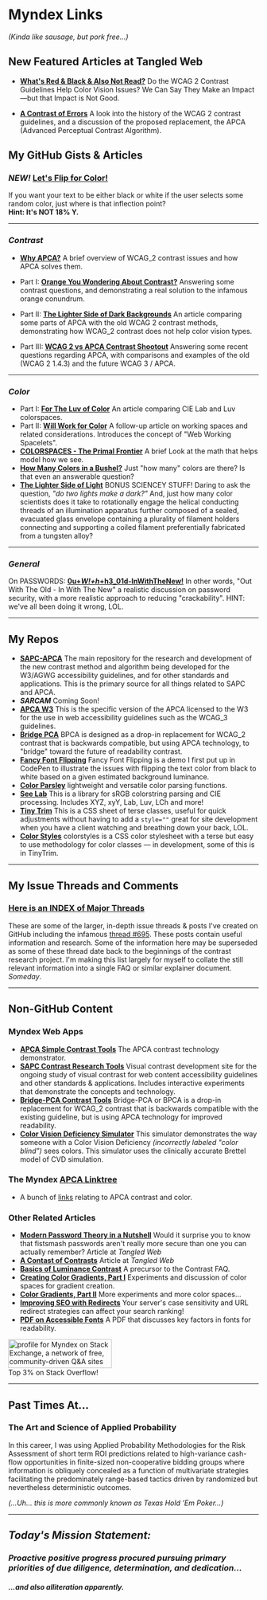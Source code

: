 # Myndex Links
_(Kinda like sausage, but pork free...)_

## New Featured Articles at Tangled Web

- [**What's Red & Black & Also Not Read?**](https://atangledwebweweave.com/whats-red-black-also-not-read-573b9c0a97ed) Do the WCAG 2 Contrast Guidelines Help Color Vision Issues? We Can Say They Make an Impact—but that Impact is Not Good.

- [**A Contrast of Errors**](https://atangledwebweweave.com/a-contrast-of-errors-373c2665d42a) A look into the history of the WCAG 2 contrast guidelines, and a discussion of the proposed replacement, the APCA (Advanced Perceptual Contrast Algorithm).


## My GitHub Gists & Articles
 
### _NEW!_ [Let's Flip for Color!](https://gist.github.com/Myndex/e1025706436736166561d339fd667493#lets-flip-for-color)
If you want your text to be either black or white if the user selects some random color, just where is that inflection point?        
**Hint: It's NOT 18% Y.**

-----
### _Contrast_ 
- [**Why APCA?**](https://github.com/Myndex/SAPC-APCA/WhyAPCA.md) A brief overview of WCAG_2 contrast issues and how APCA solves them.

- Part I: [**Orange You Wondering About Contrast?**](https://gist.github.com/Myndex/1dadb6dcac596f1cd7a5686a076f697f) Answering some contrast questions, and demonstrating a real solution to the infamous orange conundrum.
- Part II: [**The Lighter Side of Dark Backgrounds**](https://gist.github.com/Myndex/c30dba273aa5eca426ad9f5200917c9d) An article comparing some parts of APCA with the old WCAG 2 contrast methods, demonstrating how WCAG_2 contrast does not help color vision types.
- Part III: [**WCAG 2 vs APCA Contrast Shootout**](https://gist.github.com/Myndex/069a4079b0de2930e72d5401bde9af98#wcag-2-vs-apca-contrast-shootout)
 Answering some recent questions regarding APCA, with comparisons and examples of the old (WCAG 2 1.4.3) and the future WCAG 3 / APCA.

-----
### _Color_

- Part I: [**For The Luv of Color**](https://gist.github.com/Myndex/47c793f8a054041bd2b52caa7ad5271c#file-fortheluvofcolor-md) An article comparing CIE Lab and Luv colorspaces.
- Part II: [**Will Work for Color**](https://gist.github.com/Myndex/10caff6a68e844591e83eadeebfb4347) A follow-up article on working spaces and related considerations. Introduces the concept of "Web Working Spacelets".
- [**COLORSPACES - The Primal Frontier**](https://gist.github.com/Myndex/b21c2621072b93d3a7c1ef8939bc2adb) A brief Look at the math that helps model how we see. 
- [**How Many Colors in a Bushel?**](https://gist.github.com/Myndex/db30607d4fe697de9e582544335bbce6#how-many-colors-in-a-bushel) Just "how many" colors are there? Is that even an answerable question? 
- [**The Lighter Side of Light**](https://gist.github.com/Myndex/b956e5320f77cfd5c3cf451f4ce0acb5#the-lighter-side-of-light) BONUS SCIENCEY STUFF! Daring to ask the question, _"do two lights make a dark?"_ And, just how many color scientists does it take to rotationally engage the helical conducting threads of an illumination apparatus further composed of a sealed, evacuated glass envelope containing a plurality of filament holders connecting and supporting a coiled filament preferentially fabricated from a tungsten alloy?

-----
### _General_
On PASSWORDS: [**0u+_W!+h_+h3_01d-InWithTheNew!**](https://gist.github.com/Myndex/d71875ea431c88db3a22962e28abd164) In other words, "Out With The Old - In With The New" a realistic discussion on password security, with a more realistic approach to reducing "crackability". HINT: we've all been doing it wrong, LOL.

-----
## My Repos
 
- [**SAPC-APCA**](https://github.com/Myndex/SAPC-APCA) The main repository for the research and development of the new contrast method and algorithm being developed for the W3/AGWG accessibility guidelines, and for other standards and applications. This is the primary source for all things related to SAPC and APCA.
- ***SARCAM*** Coming Soon!
- [**APCA W3**](https://github.com/Myndex/apca-w3) This is the specific version of the APCA licensed to the W3 for the use in web accessibility guidelines such as the WCAG_3 guidelines.
- [**Bridge PCA**](https://github.com/Myndex/bridge-pca) BPCA is designed as a drop-in replacement for WCAG_2 contrast that is backwards compatible, but using APCA technology, to "bridge" toward the future of readability contrast.
- [**Fancy Font Flipping**](https://github.com/Myndex/fancyfontflipping/blob/master/README.md#fancy-font-flipping) Fancy Font Flipping is a demo I first put up in CodePen to illustrate the issues with flipping the text color from black to white based on a given estimated background luminance.
- [**Color Parsley**](https://github.com/Myndex/colorparsley) lightweight and versatile color parsing functions.
- [**See Lab**](https://github.com/Myndex/seelab) This is a library for sRGB colorstring parsing and CIE processing. Includes XYZ, xyY, Lab, Luv, LCh and more!
- [**Tiny Trim**](https://github.com/Myndex/tinytrim) This is a CSS sheet of terse classes, useful for quick adjustments without having to add a `style=""` great for site development when you have a client watching and breathing down your back, LOL.
- [**Color Styles**](https://github.com/Myndex/colorstyles) colorstyles is a CSS color stylesheet with a terse but easy to use methodology for color classes — in development, some of this is in TinyTrim.

-----
## My Issue Threads and Comments

### [**Here is an INDEX of Major Threads**](https://github.com/Myndex/Myndex/blob/main/IssuesIndex.md)
These are some of the larger, in-depth issue threads & posts I've created on GitHub including the infamous [thread #695](https://github.com/w3c/wcag/issues/695). These posts contain useful information and research. Some of the information here may be superseded as some of these thread date back to the beginnings of the contrast research project. I'm making this list largely for myself to collate the still relevant information into a single FAQ or similar explainer document. _Someday_.

-----
## Non-GitHub Content

### Myndex Web Apps
- [**APCA Simple Contrast Tools**](https://www.myndex.com/APCA/) The APCA contrast technology demonstrator.
- [**SAPC Contrast Research Tools**](https://www.myndex.com/SAPC/) Visual contrast development site for the ongoing study of visual contrast for web content accessibility guidelines and other standards & applications. Includes interactive experiments that demonstrate the concepts and technology.
- [**Bridge-PCA Contrast Tools**](https://www.myndex.com/BPCA/) Bridge-PCA or BPCA is a drop-in replacement for WCAG\_2 contrast that is backwards compatible with the existing guideline, but is using APCA technology for improved readability.
- [**Color Vision Deficiency Simulator**](https://www.myndex.com/CVD/) This simulator demonstrates the way someone with a Color Vision Deficiency _(incorrectly labeled "color blind")_ sees colors. This simulator uses the clinically accurate Brettel model of CVD simulation.

### The Myndex [APCA Linktree](https://linktr.ee/Myndex)
- A bunch of [links](https://linktr.ee/Myndex) relating to APCA contrast and color.

### Other Related Articles
- [**Modern Password Theory in a Nutshell**](https://medium.com/tangledweb/modern-password-theory-in-a-nutshell-da87db012c08) Would it surprise you to know that fistsmash passwords aren't really more secure than one you can actually remember? Article at _Tangled Web_
- [**A Contast of Contrasts**](https://atangledwebweweave.com/a-contrast-of-contrasts-3ddda0f4061b) Article at _Tangled Web_
- [**Basics of Luminance Contrast**](https://www.myndex.com/WEB/LuminanceContrast) A precursor to the Contrast FAQ.
- [**Creating Color Gradients, Part I**](https://www.myndex.com/WEB/Gradients)  Experiments and discussion of color spaces for gradient creation.
- [**Color Gradients, Part II**](https://www.myndex.com/WEB/GradientsPartTwo) More experiments and more color spaces...
- [**Improving SEO with Redirects**](https://www.myndex.com/WEB/RedirectsForSEO) Your server's case sensitivity and URL redirect strategies can affect your search ranking!
- [**PDF on Accessible Fonts**](https://www.myndex.com/PUB/PDF/AccessibleFontsD.pdf) A PDF that discusses key factors in fonts for readability.

<a href="https://stackexchange.com/users/14280387"><img src="https://stackexchange.com/users/flair/14280387.png" width="208" height="58" alt="profile for Myndex on Stack Exchange, a network of free, community-driven Q&amp;A sites" title="profile for Myndex on Stack Exchange, a network of free, community-driven Q&amp;A sites"></a>      
Top 3% on Stack Overflow!

------
## Past Times At...
### The Art and Science of Applied Probability
In this career, I was using Applied Probability Methodologies for the Risk Assessment of short term ROI predictions related to high-variance cash-flow opportunities in finite-sized non-cooperative bidding groups where information is obliquely concealed as a function of multivariate strategies facilitating the predominately range-based tactics driven by randomized but nevertheless deterministic outcomes.    

_(…Uh… this is more commonly known as Texas Hold ’Em Poker…)_

-----
_Today's Mission Statement:_
-----
### *Proactive positive progress procured pursuing primary priorities of due diligence, determination, and dedication...*   
#### *...and also alliteration apparently.*

